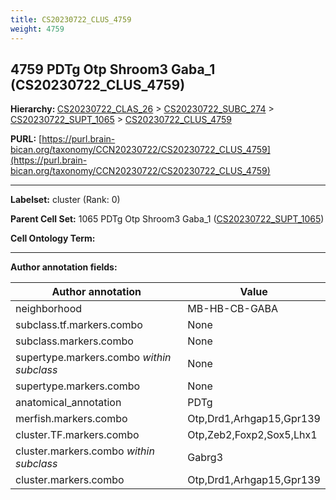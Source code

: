 ```yaml
---
title: CS20230722_CLUS_4759
weight: 4759
---
```

## 4759 PDTg Otp Shroom3 Gaba_1 (CS20230722_CLUS_4759)
<b>Hierarchy: </b>
[CS20230722_CLAS_26](../CS20230722_CLAS_26) >
[CS20230722_SUBC_274](../CS20230722_SUBC_274) >
[CS20230722_SUPT_1065](../CS20230722_SUPT_1065) >
[CS20230722_CLUS_4759](../CS20230722_CLUS_4759)

**PURL:** [https://purl.brain-bican.org/taxonomy/CCN20230722/CS20230722_CLUS_4759](https://purl.brain-bican.org/taxonomy/CCN20230722/CS20230722_CLUS_4759)

---


**Labelset:** cluster (Rank: 0)

**Parent Cell Set:** 1065 PDTg Otp Shroom3 Gaba_1 ([CS20230722_SUPT_1065](../CS20230722_SUPT_1065))



**Cell Ontology Term:** 

[MARKER GENES.]: #


---

[TRANSFERRED ANNOTATIONS.]: #


[AUTHOR ANNOTATION FIELDS.]: #


**Author annotation fields:**

| Author annotation | Value |
|-------------------|-------|
|neighborhood|MB-HB-CB-GABA|
|subclass.tf.markers.combo|None|
|subclass.markers.combo|None|
|supertype.markers.combo _within subclass_|None|
|supertype.markers.combo|None|
|anatomical_annotation|PDTg|
|merfish.markers.combo|Otp,Drd1,Arhgap15,Gpr139|
|cluster.TF.markers.combo|Otp,Zeb2,Foxp2,Sox5,Lhx1|
|cluster.markers.combo _within subclass_|Gabrg3|
|cluster.markers.combo|Otp,Drd1,Arhgap15,Gpr139|
